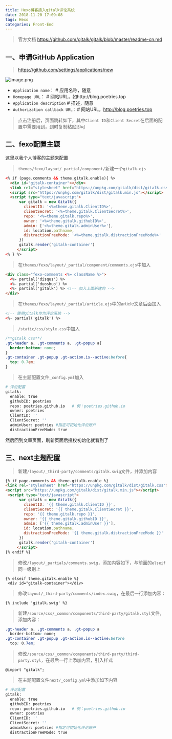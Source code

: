 ```yaml
---
title: Hexo博客接入gitalk评论系统
date: 2018-11-20 17:09:08
tags: Hexo
categories: Front-End
---
```


> 官方文档 https://github.com/gitalk/gitalk/blob/master/readme-cn.md

## 一、申请GitHub Application

> https://github.com/settings/applications/new

![image.png](https://upload-images.jianshu.io/upload_images/1480597-3dd76fc4b2d0cfe7.png?imageMogr2/auto-orient/strip%7CimageView2/2/w/1240)

- `Application name`： # 应用名称，随意
- `Homepage URL`： # 网站URL，如http://blog.poetries.top
- `Application description` # 描述，随意
- `Authorization callback URL`：# 网站URL，http://blog.poetries.top

> 点击注册后，页面跳转如下，其中`Client ID`和`Client Secret`在后面的配置中需要用到，到时复制粘贴即可

## 二、fexo配置主题

这里以我个人博客的主题来配置

> `themes/fexo/layout/_partial/component/`新建一个`gitalk.ejs`

```html
<% if (page.comments && theme.gitalk.enable){ %>
  <div id="gitalk-container"></div>
  <link rel="stylesheet" href="https://unpkg.com/gitalk/dist/gitalk.css">
  <script src="https://unpkg.com/gitalk/dist/gitalk.min.js"></script>
  <script type="text/javascript">
      var gitalk = new Gitalk({
        clientID: '<%=theme.gitalk.ClientID%>',
        clientSecret: '<%=theme.gitalk.ClientSecret%>',
        repo: '<%=theme.gitalk.repo%>',
        owner: '<%=theme.gitalk.githubID%>',
        admin: ['<%=theme.gitalk.adminUser%>'],
        id: location.pathname,
        distractionFreeMode: '<%=theme.gitalk.distractionFreeMode%>'
      })
      gitalk.render('gitalk-container')           
     </script>
<% } %>
```

> 在`themes/fexo/layout/_partial/component/comments.ejs`中加入

```html
<div class="fexo-comments <%= className %>">
  <%- partial('disqus') %>
  <%- partial('duoshuo') %>
  <%- partial('gitalk') %> <!-- 加入上面新建的 -->
</div>
```

> 在`themes/fexo/layout/_partial/article.ejs`中的article文章后面加入 

```html
<!-- 使用gitalk作为评论系统 -->
<%- partial('gitalk') %>
```

> `/static/css/style.css`中加入

```css
/**gitalk css**/
.gt-header a, .gt-comments a, .gt-popup a{
  border-bottom: none;
}
.gt-container .gt-popup .gt-action.is--active:before{
  top: 0.7em;
}
```

> 在主题配置文件`_config.yml`加入

```bash
# 评论配置
gitalk:
  enable: true
  githubID: poetries
  repo: poetries.github.io   # 例：poetries.github.io
  owner: poetries
  ClientID: ''
  ClientSecret: ''
  adminUser: poetries #指定可初始化评论账户
  distractionFreeMode: true
 ```
  
  然后回到文章页面，刷新页面后授权初始化就看到了
  
  ## 三、next主题配置
  
  > 新建`/layout/_third-party/comments/gitalk.swig`文件，并添加内容
  
  ```html
  {% if page.comments && theme.gitalk.enable %}
  <link rel="stylesheet" href="https://unpkg.com/gitalk/dist/gitalk.css">
  <script src="https://unpkg.com/gitalk/dist/gitalk.min.js"></script>
   <script type="text/javascript">
        var gitalk = new Gitalk({
          clientID: '{{ theme.gitalk.ClientID }}',
          clientSecret: '{{ theme.gitalk.ClientSecret }}',
          repo: '{{ theme.gitalk.repo }}',
          owner: '{{ theme.gitalk.githubID }}',
          admin: ['{{ theme.gitalk.adminUser }}'],
          id: location.pathname,
          distractionFreeMode: '{{ theme.gitalk.distractionFreeMode }}'
        })
        gitalk.render('gitalk-container')           
       </script>
{% endif %}
```

> 修改`/layout/_partials/comments.swig`，添加内容如下，与前面的`elseif`同一级别上

```
{% elseif theme.gitalk.enable %}
 <div id="gitalk-container"></div>
 ```
 
 > 修改`layout/_third-party/comments/index.swig`，在最后一行添加内容：
 
 ```
 {% include 'gitalk.swig' %}
```

> 新建`/source/css/_common/components/third-party/gitalk.styl`文件，添加内容：

```css
.gt-header a, .gt-comments a, .gt-popup a
  border-bottom: none;
.gt-container .gt-popup .gt-action.is--active:before
  top: 0.7em;
```

> 修改`/source/css/_common/components/third-party/third-party.styl`，在最后一行上添加内容，引入样式

```
@import "gitalk";
```

> 在主题配置文件`next/_config.yml`中添加如下内容

```bash
# 评论配置
gitalk:
  enable: true
  githubID: poetries
  repo: poetries.github.io   # 例：poetries.github.io
  owner: poetries
  ClientID: ''
  ClientSecret: ''
  adminUser: poetries #指定可初始化评论账户
  distractionFreeMode: true
 ```
